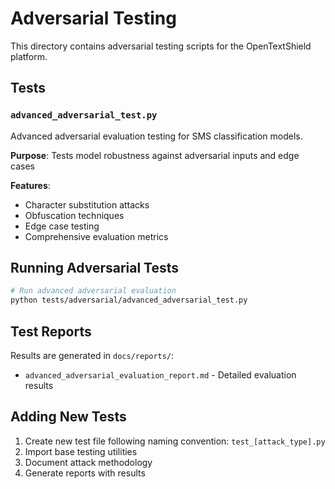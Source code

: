 # Adversarial Testing

This directory contains adversarial testing scripts for the OpenTextShield platform.

## Tests

### `advanced_adversarial_test.py`
Advanced adversarial evaluation testing for SMS classification models.

**Purpose**: Tests model robustness against adversarial inputs and edge cases

**Features**:
- Character substitution attacks
- Obfuscation techniques
- Edge case testing
- Comprehensive evaluation metrics

## Running Adversarial Tests

```bash
# Run advanced adversarial evaluation
python tests/adversarial/advanced_adversarial_test.py
```

## Test Reports

Results are generated in `docs/reports/`:
- `advanced_adversarial_evaluation_report.md` - Detailed evaluation results

## Adding New Tests

1. Create new test file following naming convention: `test_[attack_type].py`
2. Import base testing utilities
3. Document attack methodology
4. Generate reports with results
